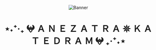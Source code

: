 <div align="center">
  
  ![Banner](https://github.com/anezatra-katedram/anezatra-katedram/blob/main/page.png)
  <h1 align="center">⋆˖⁺‧₊ 𖤍 Ａ Ｎ Ｅ Ｚ Ａ Ｔ Ｒ Ａ 𖤓 Ｋ Ａ Ｔ Ｅ Ｄ Ｒ Ａ Ｍ 𖤍 ₊‧⁺˖⋆</h1>
